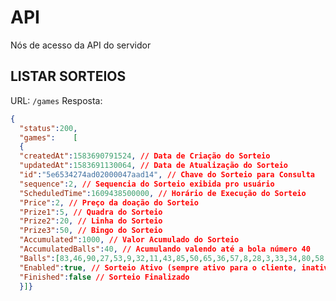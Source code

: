 # API
Nós de acesso da API do servidor

## LISTAR SORTEIOS
URL:
```/games```
Resposta:
```json
{
  "status":200,
  "games":    [
  {
  "createdAt":1583690791524, // Data de Criação do Sorteio
  "updatedAt":1583691130064, // Data de Atualização do Sorteio
  "id":"5e6534274ad02000047aad14", // Chave do Sorteio para Consulta
  "sequence":2, // Sequencia do Sorteio exibida pro usuário
  "ScheduledTime":1609438500000, // Horário de Execução do Sorteio
  "Price":2, // Preço da doação do Sorteio
  "Prize1":5, // Quadra do Sorteio
  "Prize2":20, // Linha do Sorteio
  "Prize3":50, // Bingo do Sorteio
  "Accumulated":1000, // Valor Acumulado do Sorteio
  "AccumulatedBalls":40, // Acumulando valendo até a bola número 40
  "Balls":[83,46,90,27,53,9,32,11,43,85,50,65,36,57,8,28,3,33,34,80,58,25,38,17,44,15,47,64,72,76,87,19,21,73,23,12,39,62,75,84,1,13,18,4,35,59,37,61,79,56,74,49,14,82,30,51,7,41,20,48,86,81,24,2,77,70,52,69,71,63,10,67,54,45,40,55,89,42,88,16,31,60,68,26,6,66,78,5,22,29], // Números sorteados em ordem (90 Bolas)
  "Enabled":true, // Sorteio Ativo (sempre ativo para o cliente, inativas não retornam na consulta)
  "Finished":false // Sorteio Finalizado
  }]}
```

